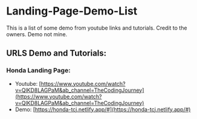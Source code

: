 # Landing-Page-Demo-List
This is a list of some demo from youtube links and tutorials. Credit to the owners. Demo not mine.

## URLS Demo and Tutorials:

### Honda Landing Page:
- Youtube: [https://www.youtube.com/watch?v=QlKD8LAGPaM&ab_channel=TheCodingJourney](https://www.youtube.com/watch?v=QlKD8LAGPaM&ab_channel=TheCodingJourney)
- Demo: [https://honda-tcj.netlify.app/#](https://honda-tcj.netlify.app/#)
